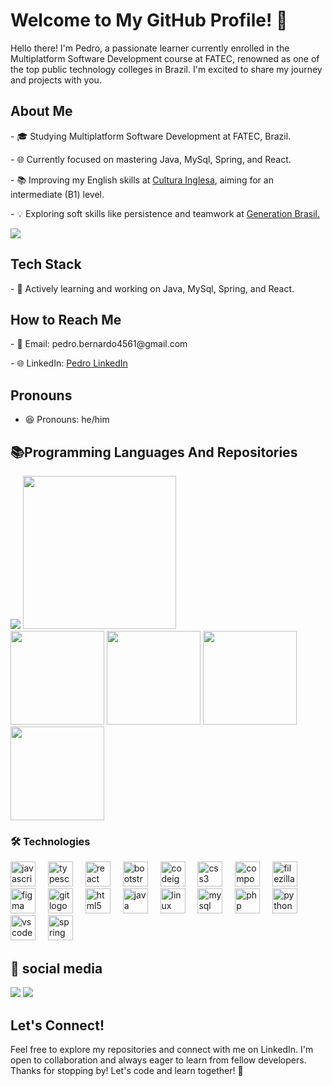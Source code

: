 # Welcome to My GitHub Profile! 👋

<p>Hello there! I'm Pedro, a passionate learner currently enrolled in the Multiplatform Software Development course at FATEC, renowned as one of the top public technology colleges in Brazil. I'm excited to share my journey and projects with you.</p>

## About Me

<p>- 🎓 Studying Multiplatform Software Development at FATEC, Brazil.</p>
<p>- 🌐 Currently focused on mastering Java, MySql, Spring, and React.</p>
<p>- 📚 Improving my English skills at <a href="https://www.culturainglesa.com.br/"target="_blank">Cultura Inglesa</a>, aiming for an intermediate (B1) level.</p>
<p>- 💡 Exploring soft skills like persistence and teamwork at <a href="https://www.linkedin.com/company/generationorg/">Generation Brasil.</a></p>
<a href="https://spotify-github-profile.vercel.app/api/view.svg?uid=k867x25w49fjmckdhdn79rfhu&redirect=true">
<img src="https://spotify-github-profile.vercel.app/api/view.svg?uid=k867x25w49fjmckdhdn79rfhu&cover_image=true&theme=default&show_offline=false&background_color=121212&interchange=true" />
</a>

## Tech Stack

<p>- 🚀 Actively learning and working on Java, MySql, Spring, and React.</p>

## How to Reach Me

<p>- 📩 Email: pedro.bernardo4561@gmail.com</p>
<p>- 🌐 LinkedIn: <a href="www.linkedin.com/in/pedro-hs-bernardo/">Pedro LinkedIn</a></p>

## Pronouns

- 😆 Pronouns: he/him

## 📚Programming Languages And Repositories
<div>
  <img  src="https://github-readme-stats.vercel.app/api/top-langs?username=pedro-hsb&langs_count=4&hide=html" />
  <img height=245 src="https://github-readme-stats.vercel.app/api?username=pedro-hsb&count_private=true" />
  
</div>

<div>
  <a src="https://github.com/Pedro-HSB/blogpessoal_React">
    <img height=150  src="https://github-readme-stats.vercel.app/api/pin/?username=pedro-hsb&repo=blogpessoal_React" />
</a>
  <a src="https://github.com/Pedro-HSB/farmacia_spring">
    <img height=150 src="https://github-readme-stats.vercel.app/api/pin/?username=pedro-hsb&repo=farmacia_spring" />
</a>
  <a src="https://github.com/Pedro-HSB/Login_React">
    <img height=150 src="https://github-readme-stats.vercel.app/api/pin/?username=pedro-hsb&repo=Login_React" />
</a>
    <a src="https://github.com/Pedro-HSB/bancoDados_generation">
    <img height=150 src="https://github-readme-stats.vercel.app/api/pin/?username=pedro-hsb&repo=bancoDados_generation" />
</a>
</div>

### 🛠 Technologies
<div align="left">
  <img src="https://cdn.jsdelivr.net/gh/devicons/devicon/icons/javascript/javascript-original.svg" height="40" alt="javascript logo"  />
  <img width="12" />
  <img src="https://cdn.jsdelivr.net/gh/devicons/devicon/icons/typescript/typescript-original.svg" height="40" alt="typescript logo"  />
  <img width="12" />
  <img src="https://cdn.jsdelivr.net/gh/devicons/devicon/icons/react/react-original.svg" height="40" alt="react logo"  />
  <img width="12" />
  <img src="https://cdn.jsdelivr.net/gh/devicons/devicon/icons/bootstrap/bootstrap-original.svg" height="40" alt="bootstrap logo"  />
  <img width="12" />
  <img src="https://cdn.jsdelivr.net/gh/devicons/devicon/icons/codeigniter/codeigniter-plain.svg" height="40" alt="codeigniter logo"  />
  <img width="12" />
  <img src="https://cdn.jsdelivr.net/gh/devicons/devicon/icons/css3/css3-original.svg" height="40" alt="css3 logo"  />
  <img width="12" />
  <img src="https://cdn.jsdelivr.net/gh/devicons/devicon/icons/composer/composer-original.svg" height="40" alt="composer logo"  />
  <img width="12" />
  <img src="https://cdn.jsdelivr.net/gh/devicons/devicon/icons/filezilla/filezilla-plain.svg" height="40" alt="filezilla logo"  />
  <img width="12" />
  <img src="https://cdn.jsdelivr.net/gh/devicons/devicon/icons/figma/figma-original.svg" height="40" alt="figma logo"  />
  <img width="12" />
  <img src="https://cdn.jsdelivr.net/gh/devicons/devicon/icons/git/git-original.svg" height="40" alt="git logo"  />
  <img width="12" />
  <img src="https://cdn.jsdelivr.net/gh/devicons/devicon/icons/html5/html5-original.svg" height="40" alt="html5 logo"  />
  <img width="12" />
  <img src="https://cdn.jsdelivr.net/gh/devicons/devicon/icons/java/java-original.svg" height="40" alt="java logo"  />
  <img width="12" />
  <img src="https://cdn.jsdelivr.net/gh/devicons/devicon/icons/linux/linux-original.svg" height="40" alt="linux logo"  />
  <img width="12" />
  <img src="https://cdn.jsdelivr.net/gh/devicons/devicon/icons/mysql/mysql-original.svg" height="40" alt="mysql logo"  />
  <img width="12" />
  <img src="https://cdn.jsdelivr.net/gh/devicons/devicon/icons/php/php-original.svg" height="40" alt="php logo"  />
  <img width="12" />
  <img src="https://cdn.jsdelivr.net/gh/devicons/devicon/icons/python/python-original.svg" height="40" alt="python logo"  />
  <img width="12" />
  <img src="https://cdn.jsdelivr.net/gh/devicons/devicon/icons/vscode/vscode-original.svg" height="40" alt="vscode logo"  />
  <img width="12" />
  <img src="https://cdn.jsdelivr.net/gh/devicons/devicon/icons/spring/spring-original.svg" height="40" alt="spring logo"  />
</div>
<h2>🔗 social media</h2>
 <div name="social media">
     <div align="left">
  <img src="https://img.shields.io/badge/my_portfolio-000?style=for-the-badge&logo=ko-fi&logoColor=white)](">
  <img src="https://img.shields.io/badge/linkedin-0A66C2?style=for-the-badge&logo=linkedin&logoColor=white)](https://www.linkedin.com/in/pedro-hs-bernardo/)">
  </div>
</div>

## Let's Connect!

Feel free to explore my repositories and connect with me on LinkedIn. I'm open to collaboration and always eager to learn from fellow developers. 
Thanks for stopping by! Let's code and learn together! 🚀
